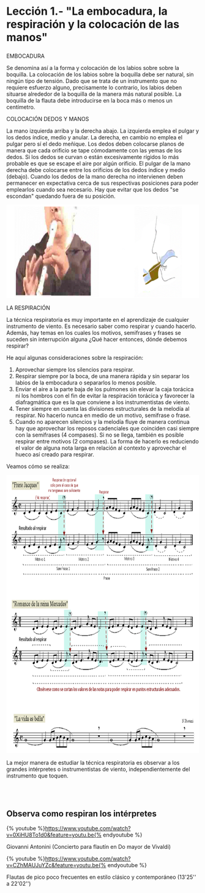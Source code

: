 
# Lección 1.- "La embocadura, la respiración y la colocación de las manos"

### 

EMBOCADURA

Se denomina así a la forma y colocación de los labios sobre sobre la boquilla. La colocación de los labios sobre la boquilla debe ser natural, sin ningún tipo de tensión. Dado que se trata de un instrumento que no requiere esfuerzo alguno, precisamente lo contrario, los labios deben situarse alrededor de la boquilla de la manera más natural posible. La boquilla de la flauta debe introducirse en la boca más o menos un centímetro. 

COLOCACIÓN DEDOS Y MANOS

La mano izquierda arriba y la derecha abajo. La izquierda emplea el pulgar y los dedos índice, medio y anular. La derecha, en cambio no emplea el pulgar pero sí el dedo meñique.
Los dedos deben colocarse planos de manera que cada orificio se tape cómodamente con las yemas de los dedos. Si los dedos se curvan o están excesivamente rígidos lo más probable es que se escape el aire por algún orificio.
El pulgar de la mano derecha debe colocarse entre los orificios de los dedos índice y medio (debajo).
Cuando los dedos de la mano derecha no intervienen deben permanecer en expectativa cerca de sus respectivas posiciones para poder emplearlos cuando sea necesario. Hay que evitar que los dedos "se escondan" quedando fuera de su posición.

<img src="img/Embocadura_y_manos_2.gif" height="243" alt="Embocadura y manos" title="Embocadura y manos" />

LA RESPIRACIÓN

La técnica respiratoria es muy importante en el aprendizaje de cualquier instrumento de viento. Es necesario saber como respirar y cuando hacerlo. Además, hay temas en los cuales los motivos, semifrases y frases se suceden sin interrupción alguna ¿Qué hacer entonces, dónde debemos respirar?

He aquí algunas consideraciones sobre la respiración:

1. Aprovechar siempre los silencios para respirar.
1. Respirar siempre por la boca, de una manera rápida y sin separar los labios de la embocadura o separarlos lo menos posible.
1. Enviar el aire a la parte baja de los pulmones sin elevar la caja torácica ni los hombros con el fin de evitar la respiración torácica y favorecer la diafragmática que es la que conviene a los instrumentistas de viento.
1. Tener siempre en cuenta las divisiones estructurales de la melodía al respirar. No hacerlo nunca en medio de un motivo, semifrase o frase. 
1. Cuando no aparecen silencios y la melodía fluye de manera continua hay que aprovechar los reposos cadenciales que coinciden casi siempre con la semifrases (4 compases). Si no se llega, también es posible respirar entre motivos (2 compases). La forma de hacerlo es reduciendo el valor de alguna nota larga en relación al contexto y aprovechar el hueco así creado para respirar.

Veamos cómo se realiza:

<img src="img/Respiracion_Temas.gif" alt="Respiración al interpretar" title="Respiración al interpretar" height="724" />

La mejor manera de estudiar la técnica respiratoria es observar a los grandes intérpretes o instrumentistas de viento, independientemente del instrumento que toquen.

<br /> 

## Observa como respiran los intérpretes

{% youtube %}https://www.youtube.com/watch?v=0XiHU8To1d0&feature=youtu.be{% endyoutube %}

Giovanni Antonini (Concierto para flautín en Do mayor de Vivaldi)

{% youtube %}https://www.youtube.com/watch?v=CZhMAUJuYZc&feature=youtu.be{% endyoutube %}

Flautas de pico poco frecuentes en estilo clásico y contemporáneo (13'25'' a 22'02'')


